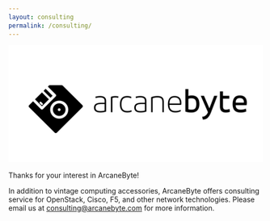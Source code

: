 ```yaml
---
layout: consulting
permalink: /consulting/
---
```


![logo](/assets/posts/my_logo.jpg)

Thanks for your interest in ArcaneByte!

In addition to vintage computing accessories, ArcaneByte offers consulting service for OpenStack, Cisco, F5, and other network technologies. Please 
email us at <consulting@arcanebyte.com> for more information.
